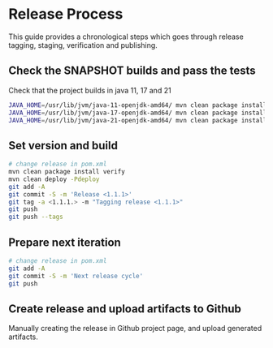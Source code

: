 # Release Process

This guide provides a chronological steps which goes through release tagging, staging, verification and publishing.

## Check the SNAPSHOT builds and pass the tests

Check that the project builds in java 11, 17 and 21

```bash
JAVA_HOME=/usr/lib/jvm/java-11-openjdk-amd64/ mvn clean package install verify
JAVA_HOME=/usr/lib/jvm/java-17-openjdk-amd64/ mvn clean package install verify
JAVA_HOME=/usr/lib/jvm/java-21-openjdk-amd64/ mvn clean package install verify
```


## Set version and build 

```bash
# change release in pom.xml
mvn clean package install verify
mvn clean deploy -Pdeploy
git add -A
git commit -S -m 'Release <1.1.1>'
git tag -a <1.1.1.> -m "Tagging release <1.1.1>"
git push
git push --tags
```


## Prepare next iteration

```bash
# change release in pom.xml
git add -A
git commit -S -m 'Next release cycle'
git push
```

## Create release and upload artifacts to Github

Manually creating the release in Github project page, and upload generated artifacts.